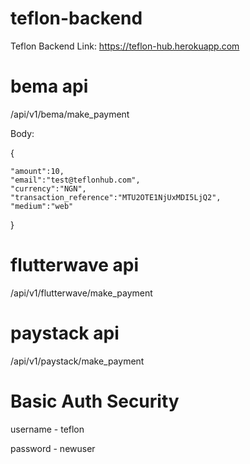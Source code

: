 # teflon-backend

Teflon Backend Link: https://teflon-hub.herokuapp.com


# bema api 

/api/v1/bema/make_payment


Body:

{

    "amount":10,
    "email":"test@teflonhub.com",
    "currency":"NGN",
    "transaction_reference":"MTU2OTE1NjUxMDI5LjQ2",
    "medium":"web"
    
 }


# flutterwave api

/api/v1/flutterwave/make_payment

# paystack api 

/api/v1/paystack/make_payment

# Basic Auth Security

username - teflon

password - newuser

